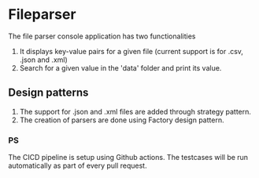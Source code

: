 # Fileparser

The file parser console application has two functionalities
1. It displays key-value pairs for a given file (current support is for .csv, .json and .xml)
2. Search for a given value in the 'data' folder and print its value.

## Design patterns

1. The support for .json and .xml files are added through strategy pattern.
2. The creation of parsers are done using Factory design pattern.

### PS

The CICD pipeline is setup using Github actions. The testcases will be run automatically as part of every pull request.
